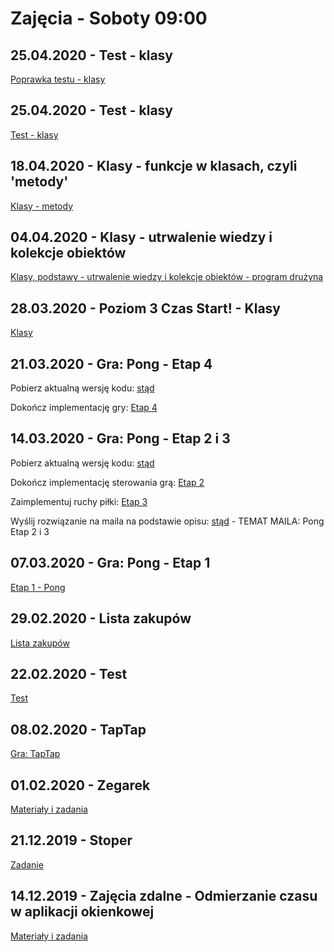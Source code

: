 # Zajęcia - Soboty 09:00

## 25.04.2020 - Test - klasy

[Poprawka testu - klasy](T05_PoprawkaKlasy)

## 25.04.2020 - Test - klasy

[Test - klasy](T04_TestKlasy)

## 18.04.2020 - Klasy - funkcje w klasach, czyli 'metody'

[Klasy - metody](T03_Metody)

## 04.04.2020 - Klasy - utrwalenie wiedzy i kolekcje obiektów

[Klasy, podstawy - utrwalenie wiedzy i kolekcje obiektów - program drużyna](T02_KolekcjeObiektow)

## 28.03.2020 - Poziom 3 Czas Start! - Klasy

[Klasy](T01_Klasy)

## 21.03.2020 - Gra: Pong - Etap 4

Pobierz aktualną wersję kodu: [stąd](Download/Temat_22_21.03.zip)

Dokończ implementację gry: [Etap 4](T22_PongE04)

## 14.03.2020 - Gra: Pong - Etap 2 i 3

Pobierz aktualną wersję kodu: [stąd](Download/Temat_22_14.03.zip)

Dokończ implementację sterowania grą: [Etap 2](T22_PongE02#ruch-gracza-po-lewej-stornie---zabezpieczenia)

Zaimplementuj ruchy piłki: [Etap 3](T22_PongE03)

Wyślij rozwiązanie na maila na podstawie opisu: [stąd](../ZdalneInstrukcja#wysyłanie-projektu-aplikacji-okienkowej) - TEMAT MAILA: Pong Etap 2 i 3

## 07.03.2020 - Gra: Pong - Etap 1

[Etap 1 - Pong](T22_PongE01)

## 29.02.2020 - Lista zakupów

[Lista zakupów](T21_ListaZakupow)

## 22.02.2020 - Test

[Test](T20_5_Test_Bomba)

## 08.02.2020 - TapTap

[Gra: TapTap](T20_TapTap)

## 01.02.2020 - Zegarek

[Materiały i zadania](T19_Zegarek)

## 21.12.2019 - Stoper

[Zadanie](T18_Stoper)

## 14.12.2019 - Zajęcia zdalne - Odmierzanie czasu w aplikacji okienkowej

[Materiały i zadania](T17_OdmierzanieCzasu)
